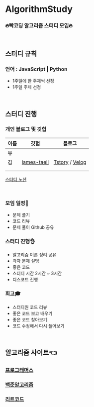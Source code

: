 # AlgorithmStudy
### **🔥빡코딩 알고리즘 스터디 모임🔥**

<br>

## 스터디 규칙

### 언어 : JavaScript | Python
  - 1주일에 한 주제씩 선정
  - 1주일 주제 선정

<br>

## **스터디 진행**

### 개인 블로그 및 깃헙

| 이름 | 깃헙 | 블로그 | 
|---|---|---|
| 유 |  |  |
| 김 | [james-taeil](https://github.com/james-taeil) | [Tstory](https://cozznam.tistory.com/) / [Velog](https://velog.io/@edan_3000) |
|  |  |  |
|  |  |  |

[스터디 노션](https://www.notion.so/loverduck97/Algorithm-Study-2d0c49b91c074f419830852c96306e6d)

<br>

### 모임 일정📅
  - 문제 풀기
  - 코드 리뷰
  - 문제 풀이 Github 공유

### 스터디 진행👌
  - 알고리즘 이론 정리 공유
  - 각자 문제 설명
  - 좋은 코드 
  - 스터디 시간 2시간 ~ 3시간
  - 디스코드 진행

### 회고🎓
  - 스터디원 코드 리뷰
  - 좋은 코드 보고 배우기
  - 좋은 코드 찾아보기
  - 코드 수정해서 다시 풀어보기

<br>

## **알고리즘 사이트👈** 
### [프로그래머스](https://programmers.co.kr/learn/challenges?tab=all_challenges)<br>
### [백준알고리즘](https://www.acmicpc.net/)<br>
### [리트코드](https://leetcode.com/)<br>
